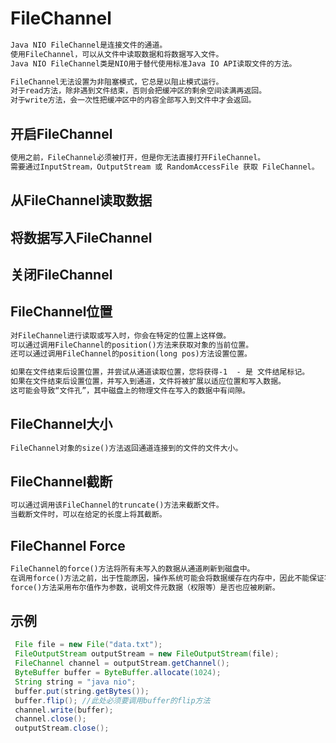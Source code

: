 # FileChannel
```md
Java NIO FileChannel是连接文件的通道。
使用FileChannel，可以从文件中读取数据和将数据写入文件。
Java NIO FileChannel类是NIO用于替代使用标准Java IO API读取文件的方法。
```
```md
FileChannel无法设置为非阻塞模式，它总是以阻止模式运行。
对于read方法，除非遇到文件结束，否则会把缓冲区的剩余空间读满再返回。
对于write方法，会一次性把缓冲区中的内容全部写入到文件中才会返回。
```
## 开启FileChannel
```md
使用之前，FileChannel必须被打开，但是你无法直接打开FileChannel。
需要通过InputStream，OutputStream 或 RandomAccessFile 获取 FileChannel。
```
## 从FileChannel读取数据

## 将数据写入FileChannel

## 关闭FileChannel

## FileChannel位置
```md
对FileChannel进行读取或写入时，你会在特定的位置上这样做。
可以通过调用FileChannel的position()方法来获取对象的当前位置。
还可以通过调用FileChannel的position(long pos)方法设置位置。
```
```md
如果在文件结束后设置位置，并尝试从通道读取位置，您将获得-1  - 是 文件结尾标记。
如果在文件结束后设置位置，并写入到通道，文件将被扩展以适应位置和写入数据。
这可能会导致“文件孔”，其中磁盘上的物理文件在写入的数据中有间隙。
```
## FileChannel大小
```md
FileChannel对象的size()方法返回通道连接到的文件的文件大小。
```
## FileChannel截断
```md
可以通过调用该FileChannel的truncate()方法来截断文件。
当截断文件时，可以在给定的长度上将其截断。
```
## FileChannel Force
```md
FileChannel的force()方法将所有未写入的数据从通道刷新到磁盘中。
在调用force()方法之前，出于性能原因，操作系统可能会将数据缓存在内存中，因此不能保证写入通道的数据实际上写入磁盘。
force()方法采用布尔值作为参数，说明文件元数据（权限等）是否也应被刷新。
```

## 示例
```java
 File file = new File("data.txt");
 FileOutputStream outputStream = new FileOutputStream(file);
 FileChannel channel = outputStream.getChannel();
 ByteBuffer buffer = ByteBuffer.allocate(1024);
 String string = "java nio";
 buffer.put(string.getBytes());
 buffer.flip(); //此处必须要调用buffer的flip方法
 channel.write(buffer);
 channel.close();
 outputStream.close();
```
